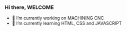 ### Hi there, WELCOME




- 🔭 I’m currently working on MACHINING CNC
- 🌱 I’m currently learning HTML, CSS and JAVASCRIPT
